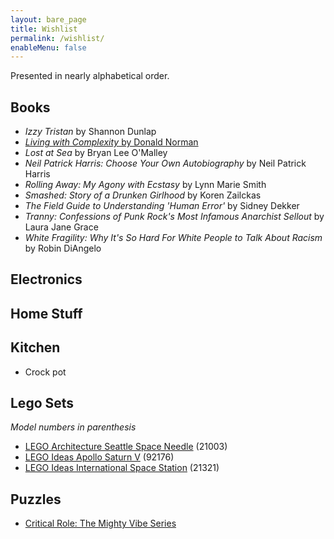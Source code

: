 ```yaml
---
layout: bare_page
title: Wishlist
permalink: /wishlist/
enableMenu: false
---
```


Presented in nearly alphabetical order.

## Books
* *Izzy Tristan* by Shannon Dunlap
* [*Living with Complexity* by Donald Norman](https://mitpress.mit.edu/books/living-complexity)
* *Lost at Sea* by Bryan Lee O'Malley
* *Neil Patrick Harris: Choose Your Own Autobiography* by Neil Patrick
Harris
* *Rolling Away: My Agony with Ecstasy* by Lynn Marie Smith
* *Smashed: Story of a Drunken Girlhood* by Koren Zailckas
* *The Field Guide to Understanding 'Human Error'* by Sidney Dekker
* *Tranny: Confessions of Punk Rock's Most Infamous Anarchist Sellout*
by Laura Jane Grace
* *White Fragility: Why It's So Hard For White People to Talk About
Racism* by Robin DiAngelo

## Electronics

## Home Stuff

## Kitchen
* Crock pot

## Lego Sets
*Model numbers in parenthesis*
* [LEGO Architecture Seattle Space
  Needle](https://www.amazon.com/dp/B0025W1PMS) (21003)
* [LEGO Ideas Apollo Saturn V](https://www.amazon.com/dp/B071G3QMS2) (92176)
* [LEGO Ideas International Space
  Station](https://www.amazon.com/dp/B083JWZNW7) (21321)

## Puzzles
* [Critical Role: The Mighty Vibe Series](https://shop.critrole.com/products/critical-role-the-mighty-vibe-series-caduceus1000-piece-jigsaw-puzzle)
